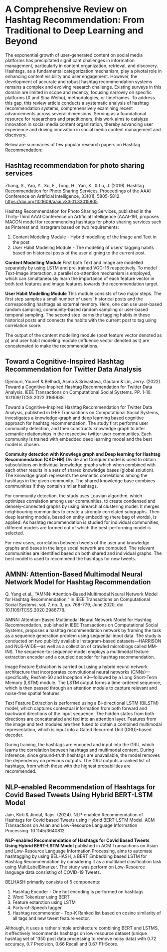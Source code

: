 # A Comprehensive Review on Hashtag Recommendation: From Traditional to Deep Learning and Beyond
The exponential growth of user-generated content on social media platforms has precipitated significant challenges in information management, particularly in content organization, retrieval, and discovery. Hashtags, as a fundamental categorization mechanism, play a pivotal role in enhancing content visibility and user engagement. However, the development of accurate and robust hashtag recommendation systems remains a complex and evolving research challenge. Existing surveys in this domain are limited in scope and recency, focusing narrowly on specific platforms (X and Sina Weibo), methodologies, or timeframes. To address this gap, this review article conducts a systematic analysis of hashtag recommendation systems, comprehensively examining recent advancements across several dimensions. Serving as a foundational resource for researchers and practitioners, this work aims to catalyze innovation in social media content organization, thereby advancing user experience and driving innovation in social media content management and discovery.

Below are summaries of few popular research papers on Hashtag Recommendation:
## Hashtag recommendation for photo sharing services

Zhang, S., Yao, Y., Xu, F., Tong, H., Yan, X., & Lu, J. (2019). Hashtag Recommendation for Photo Sharing Services. Proceedings of the AAAI Conference on Artificial Intelligence, 33(01), 5805-5812. https://doi.org/10.1609/aaai.v33i01.33015805

Hashtag Recommendation for Photo Sharing Services, published in the Thirty-Third AAAI Conference on Artificial Intelligence (AAAI-19), proposes MACON model for recommending hashtags for photo sharing services such as Pinterest and Instagram based on two requirements:
1. Content Modeling Module - Hybrid modelling of the Image and Text in the post
2. User Habit Modeling Module - The modeling of users’ tagging habits based on historical posts of the user aligning to the current post.
   
**Content Modelling Module**
First both Text and Image are modelled separately by using LSTM and pre-trained VGG-16 respectively. To model Text-Image interaction, a parallel co-attention mechanism is employed, which can simultaneously learn the importance of each feature vector in both text features and image features towards the recommendation target.

**User Habit Modelling Module**
This module consists of two major steps. The first step samples a small number of users’ historical posts and the corresponding hashtags as external memory. Here, one can use user-based random sampling, community-based random sampling or user-based temporal sampling. The second step learns the tagging habits in these historical posts and connects the habits with the current post to tag using correlation score.

The output of the content modelling module (post feature vector denoted as p) and user habit modeling module (influence vector denoted as t) are concatenated to make the recommendations.

## Toward a Cognitive-Inspired Hashtag Recommendation for Twitter Data Analysis

Djenouri, Youcef & Belhadi, Asma & Srivastava, Gautam & Lin, Jerry. (2022). Toward a Cognitive-Inspired Hashtag Recommendation for Twitter Data Analysis. IEEE Transactions on Computational Social Systems. PP. 1-10. 10.1109/TCSS.2022.3169838. 

Toward a Cognitive-Inspired Hashtag Recommendation for Twitter Data Analysis, published in IEEE Transactions on Computational Social Systems, investigates a knowledge-graph and deep learning based cognitive approach for hashtag recommendation. The study first performs user community detection, and then constructs knowledge graph to infer semantic relationships in the respective twitter user communities. Each community is trained with embedded deep learning model and the best model is chosen.

**Commuity detection with Knowlege graph and Deep learning for Hashtag Recommendation (CKD-HR)**
Divide and Conquer model is used to obtain subsolutions on individual knowledge graphs which when combined with each other results in a sets of shared knowledge bases (global solution). The knowldge graph represents the semantic correlations among the hashtags in the given community. The shared knowledge base combines communities if they contain similar hashtags. 

For community detection, the study uses Louvian algorithm, which optimizes correlation among user communities, to create condensed and densely-connected graphs by using hirearchial clustering model. It merges neighbouring communities to create a strongly correlated subgraphs. Then deep learning models, based on entity embedding (here bag of words), is applied. As hashtag recommendation is studied for individual communities, different models are formed out of which the best-performing model is selected.

For new users, correlation between tweets of the user and knowledge graphs and bases in the large socal network are computed. The relevant communities are identified based on both shared and individual graphs. The best model is used to recommend the hashtags for new tweets.

## AMNN: Attention-Based Multimodal Neural Network Model for Hashtag Recommendation

Q. Yang et al., "AMNN: Attention-Based Multimodal Neural Network Model for Hashtag Recommendation," in IEEE Transactions on Computational Social Systems, vol. 7, no. 3, pp. 768-779, June 2020, doi: 10.1109/TCSS.2020.2986778.

AMNN: Attention-Based Multimodal Neural Network Model for Hashtag Recommendation, published in IEEE Transactions on Computational Social Systems, proposes a hashtag recommendation network by framing the task as a sequence generation problem using sequential input data. The study is conducted on two publicly available Instagram-based datasets—HARRISON and NUS-WIDE—as well as a collection of crawled microblogs called MM-INS. The sequence-to-sequence model employs a multimodal feature extraction encoder and a coupled decoder for hashtag recommendation.

Image Feature Extraction is carried out using a hybrid neural network architecture that incorporates convolutional neural networks (CNNs)—specifically, ResNet-50 and Inception V3—followed by a Long Short-Term Memory (LSTM) module. The LSTM output forms a time-ordered sequence, which is then passed through an attention module to capture relevant and noise-free spatial features.

Text Feature Extraction is performed using a Bi-directional LSTM (BiLSTM) model, which captures contextual information from both forward and backward directions of the input sequence. The hidden states from both directions are concatenated and fed into an attention layer. Features from the image and text modules are then fused to obtain a combined multimodal representation, which is input into a Gated Recurrent Unit (GRU)-based decoder.

During training, the hashtags are encoded and input into the GRU, which learns the correlation between hashtags and multimodal content. During inference, since ground-truth hashtags are unavailable, the model removes the dependency on previous outputs. The GRU outputs a ranked list of hashtags, from which those with the highest probabilities are recommended.

## NLP-enabled Recommendation of Hashtags for Covid Based Tweets Using Hybrid BERT-LSTM Model

Jain, Kirti & Jindal, Rajni. (2024). NLP-enabled Recommendation of Hashtags for Covid based Tweets using Hybrid BERT-LSTM Model. ACM Transactions on Asian and Low-Resource Language Information Processing. 10.1145/3640812. 

**NLP-enabled Recommendation of Hashtags for Covid Based Tweets Using Hybrid BERT-LSTM Model** published in ACM Transactions on Asian and Low-Resource Language Information Processing, aims to automate hashtagging by using BELHASH, a BERT Embedding based LSTM for Hashtag Recommendation by considering it as a multilabel clasification task using MultiLabelBinarizer. The study was perform on Low-Resource language data consisting of COVID-19 Tweets.

BELHASH primarliy consists of 5 components:
1. Hashtag Encoder - One hot encoding is performed on hashtags
2. Word Tokenizer using BERT
3. Feature extarction using LSTM
4. Parts-of-Speech tagger
5. Hashtag recommender - Top-K Ranked list based on cosine similarity of all tags and new tweet feature vector.

Although, it uses a rather simple architecture combining BERT and LSTMS, it effectively recommends hashtags on low-resource dataset (unique hashtag set of 1350 post data processing to remove noisy data) with 0.72 accuracy, 0.7 Precision, 0.66 Recall and 0.67 F1-Score.












